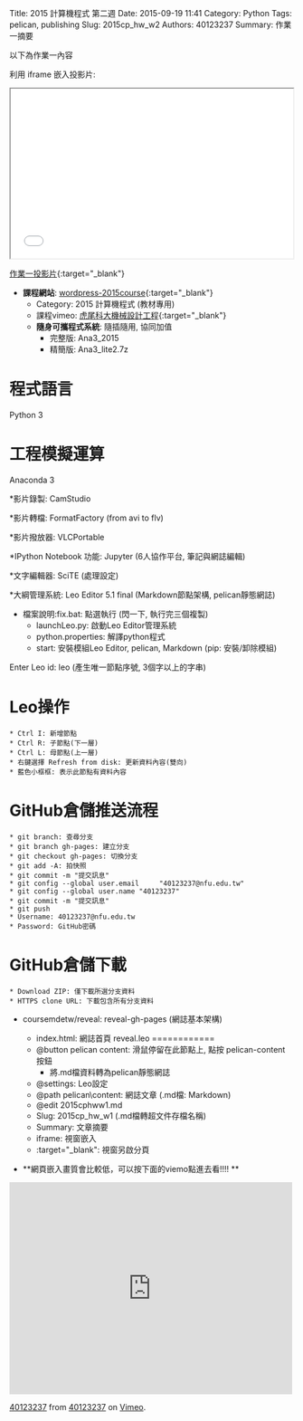 Title: 2015 計算機程式 第二週
Date: 2015-09-19 11:41
Category: Python
Tags: pelican, publishing
Slug: 2015cp_hw_w2
Authors: 40123237
Summary: 作業一摘要

以下為作業一內容

利用 iframe 嵌入投影片:

<iframe src="40123237_cp_w2_p.html" width="500" height="300"></iframe>

[作業一投影片](40123237_cp_w2_p.html){:target="_blank"}

* **課程網站**: [wordpress-2015course](https://wordpress-2015course.rhcloud.com){:target="_blank"}
    * Category: 2015 計算機程式 (教材專用)
    * 課程vimeo: [虎尾科大機械設計工程](https://vimeo.com/user24079973){:target="_blank"}
  * **隨身可攜程式系統**: 隨插隨用, 協同加值
    * 完整版: Ana3_2015
    * 精簡版: Ana3_lite2.7z

程式語言
============
Python 3

工程模擬運算
============
 Anaconda 3

*影片錄製: CamStudio

*影片轉檔: FormatFactory (from avi to flv)

*影片撥放器: VLCPortable

*IPython Notebook 功能: Jupyter (6人協作平台, 筆記與網誌編輯)

*文字編輯器: SciTE (處理設定)

*大綱管理系統: Leo Editor 5.1 final (Markdown節點架構, pelican靜態網誌)

  * 檔案說明:fix.bat: 點選執行 (閃一下, 執行完三個複製)
     * launchLeo.py: 啟動Leo Editor管理系統
     * python.properties: 解譯python程式
     * start: 安裝模組Leo Editor, pelican, Markdown (pip: 安裝/卸除模組)

Enter Leo id: leo (產生唯一節點序號, 3個字以上的字串)

Leo操作
============
    * Ctrl I: 新增節點
    * Ctrl R: 子節點(下一層)
    * Ctrl L: 母節點(上一層)
    * 右鍵選擇 Refresh from disk: 更新資料內容(雙向)
    * 藍色小框框: 表示此節點有資料內容

GitHub倉儲推送流程
============
    * git branch: 查尋分支
    * git branch gh-pages: 建立分支
    * git checkout gh-pages: 切換分支
    * git add -A: 拍快照
    * git commit -m "提交訊息"
    * git config --global user.email     "40123237@nfu.edu.tw"
    * git config --global user.name "40123237"
    * git commit -m "提交訊息"
    * git push 
    * Username: 40123237@nfu.edu.tw
    * Password: GitHub密碼

GitHub倉儲下載
============
    * Download ZIP: 僅下載所選分支資料
    * HTTPS clone URL: 下載包含所有分支資料
  * coursemdetw/reveal: reveal-gh-pages (網誌基本架構)
    * index.html: 網誌首頁
reveal.leo
============
    * @button pelican content: 滑鼠停留在此節點上, 點按 pelican-content 按鈕
        * 將.md檔資料轉為pelican靜態網誌
    * @settings: Leo設定
    * @path pelican\content: 網誌文章 (.md檔: Markdown)
    * @edit 2015cphww1.md
    * Slug: 2015cp_hw_w1 (.md檔轉超文件存檔名稱)
    * Summary: 文章摘要
    * iframe: 視窗嵌入
    * :target="_blank": 視窗另啟分頁



* **網頁嵌入畫質會比較低，可以按下面的viemo點進去看!!!! **

<iframe src="https://player.vimeo.com/video/130728724" width="500" height="375" frameborder="0" webkitallowfullscreen mozallowfullscreen allowfullscreen></iframe> <p><a href="https://vimeo.com/130728724">40123237</a> from <a href="https://vimeo.com/user40271183">40123237</a> on <a href="https://vimeo.com">Vimeo</a>.</p>